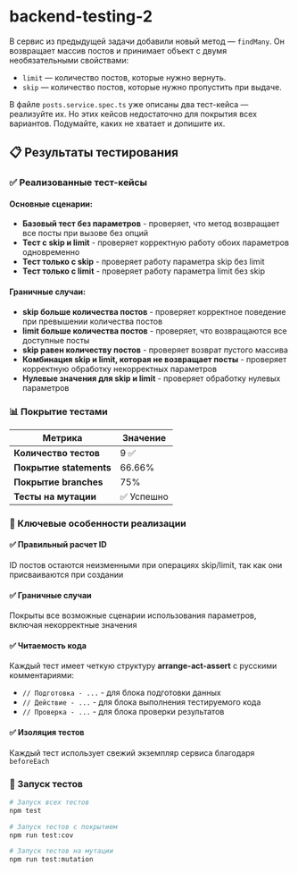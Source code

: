 # backend-testing-2

В сервис из предыдущей задачи добавили новый метод — `findMany`. Он возвращает массив постов и принимает объект с двумя необязательными свойствами:

- `limit` — количество постов, которые нужно вернуть.
- `skip` — количество постов, которые нужно пропустить при выдаче.

В файле `posts.service.spec.ts` уже описаны два тест-кейса — реализуйте их. Но этих кейсов недостаточно для покрытия всех вариантов. Подумайте, каких не хватает и допишите их.

## 📋 Результаты тестирования

### ✅ Реализованные тест-кейсы

#### Основные сценарии:

- **Базовый тест без параметров** - проверяет, что метод возвращает все посты при вызове без опций
- **Тест с skip и limit** - проверяет корректную работу обоих параметров одновременно
- **Тест только с skip** - проверяет работу параметра skip без limit
- **Тест только с limit** - проверяет работу параметра limit без skip

#### Граничные случаи:

- **skip больше количества постов** - проверяет корректное поведение при превышении количества постов
- **limit больше количества постов** - проверяет, что возвращаются все доступные посты
- **skip равен количеству постов** - проверяет возврат пустого массива
- **Комбинация skip и limit, которая не возвращает посты** - проверяет корректную обработку некорректных параметров
- **Нулевые значения для skip и limit** - проверяет обработку нулевых параметров

### 📊 Покрытие тестами

| Метрика                 | Значение   |
| ----------------------- | ---------- |
| **Количество тестов**   | 9 ✅       |
| **Покрытие statements** | 66.66%     |
| **Покрытие branches**   | 75%        |
| **Тесты на мутации**    | ✅ Успешно |

### 🔧 Ключевые особенности реализации

#### ✅ Правильный расчет ID

ID постов остаются неизменными при операциях skip/limit, так как они присваиваются при создании

#### ✅ Граничные случаи

Покрыты все возможные сценарии использования параметров, включая некорректные значения

#### ✅ Читаемость кода

Каждый тест имеет четкую структуру **arrange-act-assert** с русскими комментариями:

- `// Подготовка - ...` - для блока подготовки данных
- `// Действие - ...` - для блока выполнения тестируемого кода
- `// Проверка - ...` - для блока проверки результатов

#### ✅ Изоляция тестов

Каждый тест использует свежий экземпляр сервиса благодаря `beforeEach`

### 🚀 Запуск тестов

```bash
# Запуск всех тестов
npm test

# Запуск тестов с покрытием
npm run test:cov

# Запуск тестов на мутации
npm run test:mutation
```